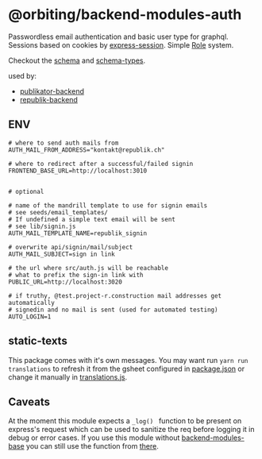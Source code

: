 # @orbiting/backend-modules-auth

Passwordless email authentication and basic user type for graphql. Sessions based on cookies by [express-session](https://github.com/expressjs/session). Simple [Role](lib/Roles.js) system.

Checkout the [schema](graphql/schema.js) and [schema-types](graphql/schema-types.js).

used by:
- [publikator-backend](https://github.com/orbiting/publikator-backend)
- [republik-backend](https://github.com/orbiting/republik-backend)

## ENV
```
# where to send auth mails from
AUTH_MAIL_FROM_ADDRESS="kontakt@republik.ch"

# where to redirect after a successful/failed signin
FRONTEND_BASE_URL=http://localhost:3010


# optional

# name of the mandrill template to use for signin emails
# see seeds/email_templates/
# If undefined a simple text email will be sent
# see lib/signin.js
AUTH_MAIL_TEMPLATE_NAME=republik_signin

# overwrite api/signin/mail/subject
AUTH_MAIL_SUBJECT=sign in link

# the url where src/auth.js will be reachable
# what to prefix the sign-in link with
PUBLIC_URL=http://localhost:3020

# if truthy, @test.project-r.construction mail addresses get automatically
# signedin and no mail is sent (used for automated testing)
AUTO_LOGIN=1
```

## static-texts
This package comes with it's own messages. You may want run `yarn run translations` to refresh it from the gsheet configured in [package.json](package.json) or change it manually in [translations.js](/lib/translations.json).

## Caveats
At the moment this module expects a `_log() ` function to be present on express's request which can be used to sanitize the req before logging it in debug or error cases. If you use this module without [backend-modules-base](https://github.com/orbiting/backends/tree/master/packages/base) you can still use the function from [there](https://github.com/orbiting/backends/blob/master/packages/base/express/requestLog.js).

